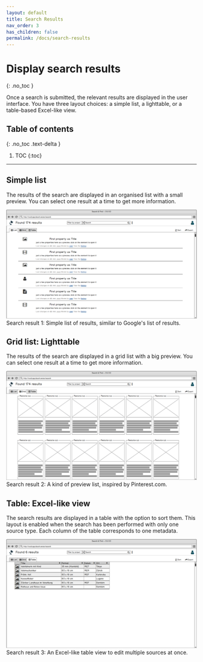 ```yaml
---
layout: default
title: Search Results
nav_order: 3
has_children: false
permalink: /docs/search-results
---
```


# Display search results
{: .no_toc }

Once a search is submitted, the relevant results are displayed in the user interface. You have three layout choices: a simple list, a lighttable, or a table-based Excel-like view.

## Table of contents
{: .no_toc .text-delta }

1. TOC
{:toc}

---

## Simple list
The results of the search are displayed in an organised list with a small preview. You can select one result at a time to get more information.

![Search result 1: Simple list of results, similar to Google's list of results.](../assets/images/search-results-simple-list.png)
Search result 1: Simple list of results, similar to Google's list of results.

## Grid list: Lighttable

The results of the search are displayed in a grid list with a big preview. You can select one result at a time to get more information.

![Search result 2: A kind of preview list, inspired by Pinterest.com.](../assets/images/search-results-grid-list.png)
Search result 2: A kind of preview list, inspired by Pinterest.com.

## Table: Excel-like view

The search results are displayed in a table with the option to sort them. This layout is enabled when the search has been performed with only one source type.
Each column of the table corresponds to one metadata.

![Search result 3: An Excel-like table view to edit multiple sources at once.](../assets/images/search-results-table.png)
Search result 3: An Excel-like table view to edit multiple sources at once.
